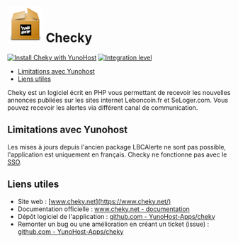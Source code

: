 # <img src="/images/yunohost_package.png" height="80px" alt="Package"> Checky

[![Install Cheky with YunoHost](https://install-app.yunohost.org/install-with-yunohost.png)](https://install-app.yunohost.org/?app=cheky) [![Integration level](https://dash.yunohost.org/integration/cheky.svg)](https://dash.yunohost.org/appci/app/cheky)

- [Limitations avec Yunohost](#limitations-avec-yunohost)
- [Liens utiles](#liens-utiles)

Cheky est un logiciel écrit en PHP vous permettant de recevoir les nouvelles annonces publiées sur les sites internet Leboncoin.fr et SeLoger.com. Vous pouvez recevoir les alertes via différent canal de communication.

## Limitations avec Yunohost

Les mises à jours depuis l'ancien package LBCAlerte ne sont pas possible, l'application est uniquement en français. Checky ne fonctionne pas avec le [SSO](https://yunohost.org/#/users).

## Liens utiles

+ Site web : [www.cheky.net](https://www.cheky.net/)
+ Documentation officielle : [www.cheky.net - documentation](https://www.cheky.net/documentation)
+ Dépôt logiciel de l'application : [github.com - YunoHost-Apps/cheky](https://github.com/YunoHost-Apps/cheky_ynh)
+ Remonter un bug ou une amélioration en créant un ticket (issue) : [github.com - YunoHost-Apps/cheky](https://github.com/YunoHost-Apps/cheky_ynh/issues)
